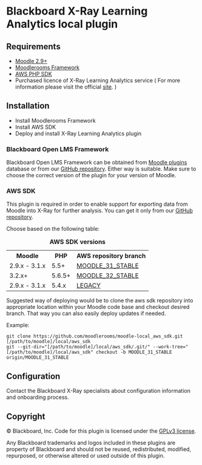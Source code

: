 # Blackboard X-Ray Learning Analytics local plugin

## Requirements

* [Moodle 2.9+][moodle-29]
* [Moodlerooms Framework][mr-framework-github]
* [AWS PHP SDK][mr-aws-sdk]
* Purchased licence of X-Ray Learning Analytics service ( For more information please visit the official [site][xray-site]. ) 

## Installation

* Install Moodlerooms Framework
* Install AWS SDK
* Deploy and install X-Ray Learning Analytics plugin

### Blackboard Open LMS Framework

Blackboard Open LMS Framework can be obtained from [Moodle plugins][mr-framework-moodle] database or from our [GitHub repository][mr-framework-github]. Either way is suitable. Make sure to choose the correct version of the plugin for your version of Moodle.

### AWS SDK

This plugin is required in order to enable support for exporting data from Moodle into X-Ray for further analysis. You can get it only from our [GitHub repository][mr-aws-sdk].

Choose based on the following table:

<table id="aws_sdk_table">
  <caption><strong>AWS SDK versions</strong></caption>
  <tr>
    <th>Moodle</th>
    <th>PHP</th>
    <th>AWS repository branch</th>
  </tr>
  <tr>
    <td>2.9.x - 3.1.x</td>
    <td>5.5+</td>
    <td><a href="https://github.com/moodlerooms/moodle-local_aws_sdk/tree/MOODLE_31_STABLE">MOODLE_31_STABLE</a></td>
  </tr>
  <tr>
    <td>3.2.x+</td>
    <td>5.6.5+</td>
    <td><a href="https://github.com/moodlerooms/moodle-local_aws_sdk/tree/MOODLE_32_STABLE">MOODLE_32_STABLE</a></td>
  </tr>
  <tr>
    <td>2.9.x - 3.1.x</td>
    <td>5.4.x</td>
    <td><a href="https://github.com/moodlerooms/moodle-local_aws_sdk/tree/LEGACY">LEGACY</a></td>
  </tr>
</table>

Suggested way of deploying would be to clone the aws sdk repository into appropriate location within your Moodle code base and checkout desired branch. That way you can also easily deploy updates if needed.

Example:

    git clone https://github.com/moodlerooms/moodle-local_aws_sdk.git [/path/to/moodle]/local/aws_sdk
    git --git-dir="[/path/to/moodle]/local/aws_sdk/.git/" --work-tree="[/path/to/moodle]/local/aws_sdk" checkout -b MOODLE_31_STABLE origin/MOODLE_31_STABLE

## Configuration

Contact the Blackboard X-Ray specialists about configuration information and onboarding process.

## Copyright

&copy; Blackboard, Inc.  Code for this plugin is licensed under the [GPLv3 license][GPLv3].

Any Blackboard trademarks and logos included in these plugins are property of Blackboard and should not be reused, redistributed, modified, repurposed, or otherwise altered or used outside of this plugin.

[xray-site]: http://www.blackboard.com/education-analytics/xray-learning-analytics.aspx "X-Ray Analytics"
[moodle-29]: https://docs.moodle.org/dev/Moodle_2.9_release_notes "Moodle 2.9 Release Notes"
[mr-framework-github]: https://github.com/moodlerooms/moodle-local_mr "Blackboard Open LMS Framework"
[mr-framework-moodle]: https://moodle.org/plugins/view.php?plugin=local_mr "Blackboard Open LMS Framework"
[mr-aws-sdk]: https://github.com/moodlerooms/moodle-local_aws_sdk "AWS SDK"
[mr-aws-sdk-31-branch]: https://github.com/moodlerooms/moodle-local_aws_sdk/tree/MOODLE_31_STABLE "3.1 SDK"
[mr-aws-sdk-32-branch]: https://github.com/moodlerooms/moodle-local_aws_sdk/tree/MOODLE_32_STABLE "3.2 SDK"
[mr-aws-sdk-legacy-branch]: https://github.com/moodlerooms/moodle-local_aws_sdk/tree/LEGACY "Legacy SDK"
[GPLv3]: http://www.gnu.org/licenses/gpl-3.0.html "GNU General Public License"